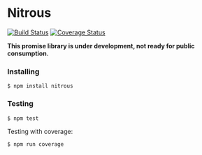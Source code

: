 # Nitrous

[![Build Status](https://travis-ci.org/vitaly-t/nitrous.svg?branch=master)](https://travis-ci.org/vitaly-t/nitrous)
[![Coverage Status](https://coveralls.io/repos/vitaly-t/nitrous/badge.svg?branch=master)](https://coveralls.io/r/vitaly-t/nitrous?branch=master)

**This promise library is under development, not ready for public consumption.**

### Installing

```
$ npm install nitrous
```

### Testing

```
$ npm test
```

Testing with coverage:
```
$ npm run coverage
```
